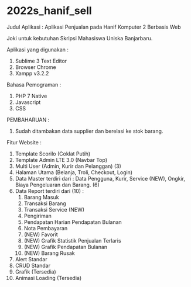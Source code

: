 # 2022s_hanif_sell
Judul Aplikasi :  Aplikasi Penjualan pada Hanif Komputer 2 Berbasis Web

Joki untuk kebutuhan Skripsi Mahasiswa Uniska Banjarbaru.

Aplikasi yang digunakan :
1. Sublime 3 Text Editor
2. Browser Chrome
3. Xampp v3.2.2

Bahasa Pemograman :
1. PHP 7 Native
2. Javascript
3. CSS

PEMBAHARUAN :
1. Sudah ditambakan data supplier dan berelasi ke stok barang.

Fitur Website :
1. Template Scorilo (Coklat Putih)
2. Template Admin LTE 3.0 (Navbar Top) 
3. Multi User (Admin, Kurir dan Pelanggan) (3)
4. Halaman Utama (Belanja, Troli, Checkout, Login)
5. Data Master terdiri dari : Data Pengguna, Kurir, Service (NEW), Ongkir, Biaya Pengeluaran dan Barang. (6)
6. Data Report terdiri dari (10) : 
	1. Barang Masuk
	2. Transaksi Barang
	3. Transaksi Service (NEW)
	4. Pengiriman
	5. Pendapatan Harian Pendapatan Bulanan
	6. Nota Pembayaran
	7. (NEW) Favorit
	8. (NEW) Grafik Statistik Penjualan Terlaris
	9. (NEW) Grafik Pendapatan Bulanan
	10. (NEW) Barang Rusak
7. Alert Standar
8. CRUD Standar
9. Grafik (Tersedia)
10. Animasi Loading (Tersedia)